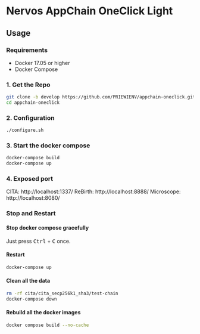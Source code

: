 # Nervos AppChain OneClick Light

## Usage

### Requirements

- Docker 17.05 or higher
- Docker Compose

### 1. Get the Repo

```bash
git clone -b develop https://github.com/PRIEWIENV/appchain-oneclick.git --recursive
cd appchain-oneclick
```

### 2. Configuration

```bash
./configure.sh
```

### 3. Start the docker compose

```bash
docker-compose build
docker-compose up
```

### 4. Exposed port
CITA: http://localhost:1337/
ReBirth: http://localhost:8888/
Microscope: http://localhost:8080/

### Stop and Restart

#### Stop docker compose gracefully

Just press <kbd>Ctrl</kbd> + <kbd>C</kbd> once.

#### Restart

```bash
docker-compose up
```

#### Clean all the data

```bash
rm -rf cita/cita_secp256k1_sha3/test-chain
docker-compose down
```

#### Rebuild all the docker images

```bash
docker compose build --no-cache
```
